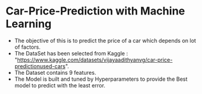 # Car-Price-Prediction with Machine Learning
* The objective of this is to predict the price of a car which depends on lot of factors. 
* The DataSet has been selected from Kaggle : "https://www.kaggle.com/datasets/vijayaadithyanvg/car-price-predictionused-cars".
* The Dataset contains 9 features.
* The Model is built and tuned by Hyperparameters to provide the Best model to predict with the least error.
